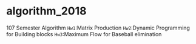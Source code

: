 # algorithm_2018
107 Semester Algorithm
`Hw1`:Matrix Production
`Hw2`:Dynamic Programming for Building blocks
`Hw3`:Maximum Flow for Baseball elimination
